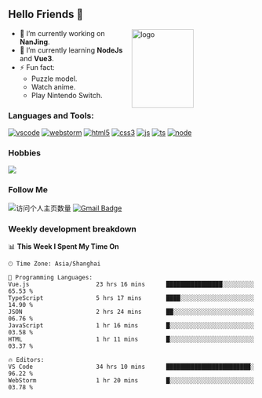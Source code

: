 ## Hello Friends 👋

<img src="https://github-readme-stats.vercel.app/api?username=Eugeniocode&show_icons=true&theme=vue" alt="logo" height="160" align="right" width="50%" />

- 🔭 I’m currently working on **NanJing**.
- 🌱 I’m currently learning **NodeJs** and **Vue3**.
- ⚡ Fun fact: 
  - Puzzle model.
  - Watch anime.
  - Play Nintendo Switch.



### Languages and Tools:

[![vscode](https://img.shields.io/badge/Visual%20Studio%20Code-blue?style=flat-square&logo=visualstudiocode&logoColor=ffffff)]()
[![webstorm](https://img.shields.io/badge/webstorm-528DD7?style=flat-square&logo=webstorm&logoColor=#ffffff)]()
[![html5](https://img.shields.io/badge/-HTML5-F16528?style=flat-square&logo=html5&logoColor=ffffff)]()
[![css3](https://img.shields.io/badge/-CSS3-3699D5?style=flat-square&logo=css3&logoColor=ffffff)]()
[![js](https://img.shields.io/badge/-Javascript-F0DA50?style=flat-square&logo=javascript&logoColor=ffffff)]()
[![ts](https://img.shields.io/badge/-Typescript-083061?style=flat-square&logo=typescript&logoColor=ffffff)]()
[![node](https://img.shields.io/badge/-Node.js-80BD00?style=flat-square&logo=nodedotjs&logoColor=ffffff)]()


### Hobbies

![](https://img.shields.io/badge/-Nintendo%20Switch-e60012?style=flat-square&logo=nintendo%20switch&logoColor=ffffff)

### Follow Me
![访问个人主页数量](https://komarev.com/ghpvc/?username=Eugeniocode&color=blue)
[![Gmail Badge](https://img.shields.io/badge/mail-eugeniocode@yeah.net-blue?style=flat&logo=Gmail&logoColor=white&link=mailto:eugeniocode@yeah.net)](mailto:eugeniocode@yeah.net)


### Weekly development breakdown
<!--START_SECTION:waka-->
📊 **This Week I Spent My Time On** 

```text
🕑︎ Time Zone: Asia/Shanghai

💬 Programming Languages: 
Vue.js                   23 hrs 16 mins      ████████████████░░░░░░░░░   65.53 % 
TypeScript               5 hrs 17 mins       ████░░░░░░░░░░░░░░░░░░░░░   14.90 % 
JSON                     2 hrs 24 mins       ██░░░░░░░░░░░░░░░░░░░░░░░   06.76 % 
JavaScript               1 hr 16 mins        █░░░░░░░░░░░░░░░░░░░░░░░░   03.58 % 
HTML                     1 hr 11 mins        █░░░░░░░░░░░░░░░░░░░░░░░░   03.37 % 

🔥 Editors: 
VS Code                  34 hrs 10 mins      ████████████████████████░   96.22 % 
WebStorm                 1 hr 20 mins        █░░░░░░░░░░░░░░░░░░░░░░░░   03.78 % 
```


<!--END_SECTION:waka-->


